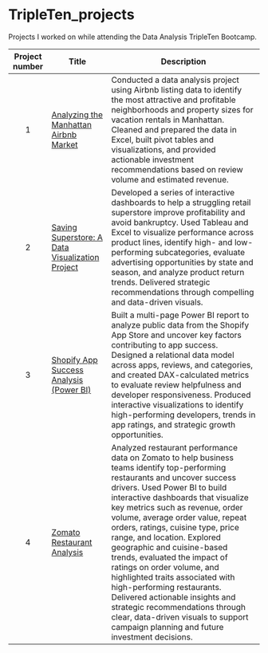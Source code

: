 # TripleTen_projects
Projects I worked on while attending the Data Analysis TripleTen Bootcamp.


| Project number | Title | Description |
| :-----------: | ----------- |----------- |
| 1 | [Analyzing the Manhattan Airbnb Market](https://github.com/bobacapybara/Data_projects_TripleTen/tree/main/Manhattan%20Airbnb%20Analysis) | Conducted a data analysis project using Airbnb listing data to identify the most attractive and profitable neighborhoods and property sizes for vacation rentals in Manhattan. Cleaned and prepared the data in Excel, built pivot tables and visualizations, and provided actionable investment recommendations based on review volume and estimated revenue. |
| 2 | [Saving Superstore: A Data Visualization Project](https://github.com/bobacapybara/Data_projects_TripleTen/tree/main/Saving%20Superstore%20%20Analysis) | Developed a series of interactive dashboards to help a struggling retail superstore improve profitability and avoid bankruptcy. Used Tableau and Excel to visualize performance across product lines, identify high- and low-performing subcategories, evaluate advertising opportunities by state and season, and analyze product return trends. Delivered strategic recommendations through compelling and data-driven visuals.|
| 3 | [Shopify App Success Analysis (Power BI)](https://github.com/bobacapybara/Data_projects_TripleTen/tree/main/Shopify%20App%20Success%20Analysis)| Built a multi-page Power BI report to analyze public data from the Shopify App Store and uncover key factors contributing to app success. Designed a relational data model across apps, reviews, and categories, and created DAX-calculated metrics to evaluate review helpfulness and developer responsiveness. Produced interactive visualizations to identify high-performing developers, trends in app ratings, and strategic growth opportunities.|
| 4 | [Zomato Restaurant Analysis](https://github.com/bobacapybara/Data_projects_TripleTen/tree/main/Zomato%20Restaurant%20Analysis) | Analyzed restaurant performance data on Zomato to help business teams identify top-performing restaurants and uncover success drivers. Used Power BI to build interactive dashboards that visualize key metrics such as revenue, order volume, average order value, repeat orders, ratings, cuisine type, price range, and location. Explored geographic and cuisine-based trends, evaluated the impact of ratings on order volume, and highlighted traits associated with high-performing restaurants. Delivered actionable insights and strategic recommendations through clear, data-driven visuals to support campaign planning and future investment decisions. |
